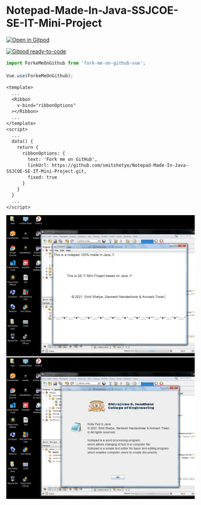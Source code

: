 # Notepad-Made-In-Java-SSJCOE-SE-IT-Mini-Project



[![Open in Gitpod](https://gitpod.io/button/open-in-gitpod.svg)](https://gitpod.io/#https://github.com/smitshetye/Notepad-Made-In-Java-SSJCOE-SE-IT-Mini-Project)

[![Gitpod ready-to-code](https://img.shields.io/badge/Gitpod-ready--to--code-908a85?logo=gitpod)](https://gitpod.io/#https://github.com/smitshetye/Notepad-Made-In-Java-SSJCOE-SE-IT-Mini-Project)
```javascript
import ForkeMeOnGithub from 'fork-me-on-github-vue';

Vue.use(ForkeMeOnGithub);
```

```vue
<template>
  ...
  <Ribbon
    v-bind="ribbonOptions"
  ></Ribbon>
  ...
</template>
<script>
  ...
  data() {
    return {
      ribbonOptions: {
        text: 'Fork me on GitHub',
        linkUrl: https://github.com/smitshetye/Notepad-Made-In-Java-SSJCOE-SE-IT-Mini-Project.git,
        fixed: true
      }
    }
  }
  ...
</script>
```

![alt text](https://github.com/smitshetye/Notepad-Made-In-Java-SSJCOE-SE-IT-Mini-Project/blob/main/images/Notepad_Made_In-Java_SSJCOE_SE_IT_Mini_Project.JPG?raw=true)
![alt text](https://github.com/smitshetye/Notepad-Made-In-Java-SSJCOE-SE-IT-Mini-Project/blob/main/images/Notepad_Made_In-Java_SSJCOE_SE_IT_Mini_Project_1.JPG?raw=true)
